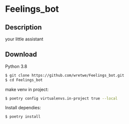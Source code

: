# Feelings_bot

## Description

your little assistant

## Download

Python 3.8

```bash
$ git clone https://github.com/wretwe/Feelings_bot.git
$ cd Feelings_bot
```
make venv in project:
```bash
$ poetry config virtualenvs.in-project true --local
```

Install dependies:
```bash
$ poetry install
```
